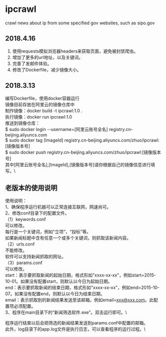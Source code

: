 # ipcrawl

crawl news about ip from some specified gov websites, such as sipo.gov

## 2018.4.16

1. 使用requests模拟浏览器headers来获取页面，避免被封禁爬虫。
2. 增加了更多的url地址，以及关键词。
3. 完善了发邮件体验。
4. 修改了Dockerfile，减少镜像大小。

## 2018.3.13

编写Dockerfile，使用docker容器运行 \
镜像目前存放在阿里云的镜像仓库中 \
制作镜像：docker build -t ipcrawl:1.0 . \
执行镜像：docker run ipcrawl:1.0 \
推送到镜像仓库：\
  $ sudo docker login --username=[阿里云账号全名] registry.cn-beijing.aliyuncs.com \
  $ sudo docker tag [ImageId] registry.cn-beijing.aliyuncs.com/zhuo/ipcrawl:[镜像版本号] \
  $ sudo docker push registry.cn-beijing.aliyuncs.com/zhuo/ipcrawl:[镜像版本号] \
其中[阿里云账号全名],[ImageId],[镜像版本号]请你根据自己的镜像信息进行填写。\


## 老版本的使用说明

使用说明：\
1、确保程序运行机器可以正常连接互联网，网速尚可。\
2、修改conf目录下的配置文件。\
（1）keywords.conf\
可以修改。\
每行是一个关键词，例如“立项”，“投标”等。\
如果新闻标题中含有任意一个或多个关键词，则抓取该新闻内容。\
（2）urls.conf\
不能修改。\
软件可以支持新闻抓取的网址。\
（3）params.conf\
可以修改。\
start：表示要抓取新闻的起始日期，格式形如"xxxx-xx-xx"，例如start=2015-10-01。如果没有配置start，则默认以今日为起始日期。\
end：表示要抓取新闻的结束日期，格式形如"xxxx-xx-xx"，例如end=2015-10-07。如果没有配置end，则默认以今日为结束日期。\
email：表示抓取到的新闻结果发送至该邮箱，例如email=xxx@xxx.com。此配置项必须配置。\
3、程序在main目录下的“新闻筛选软件.exe”。双击运行即可。\

程序运行结束以后会把筛选的新闻结果发送到params.conf中配置的邮箱。 \
此外，log目录下的app.log文件是执行日志，可以查看程序的运行过程。\

